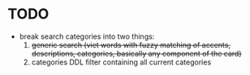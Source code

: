 # TODO

- break search categories into two things:
    1. ~~generic search (viet words with fuzzy matching of accents, descriptions, categories, basically any component of the card)~~
    2. categories DDL filter containing all current categories